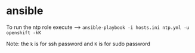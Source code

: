 # ansible

To run the ntp role execute --> `ansible-playbook -i hosts.ini ntp.yml -u openshift -kK` 

Note: the `k` is for ssh password and `K` is for sudo password
